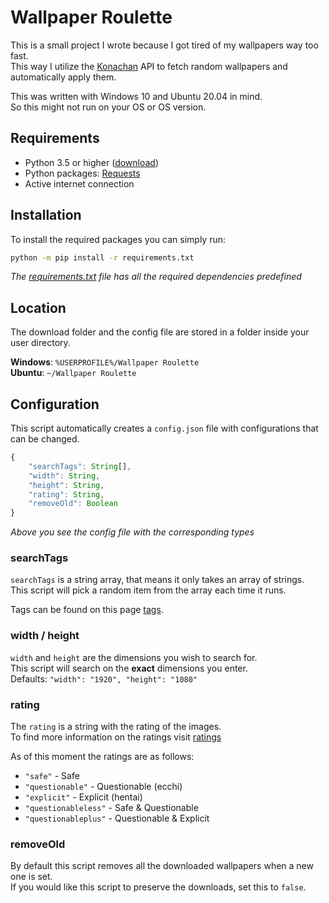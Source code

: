 # Wallpaper Roulette
This is a small project I wrote because I got tired of my wallpapers way too fast.  
This way I utilize the [Konachan] API to fetch random wallpapers and automatically apply them.

This was written with Windows 10 and Ubuntu 20.04 in mind.  
So this might not run on your OS or OS version.

## Requirements
- Python 3.5 or higher ([download](https://www.python.org/downloads/))
- Python packages: [Requests](https://pypi.org/project/requests/)
- Active internet connection

## Installation
To install the required packages you can simply run:
```bash
python -m pip install -r requirements.txt
```
*The [requirements.txt](../master/requirements.txt) file has all the required dependencies predefined*

## Location
The download folder and the config file are stored in a folder inside your user directory.

**Windows**: `%USERPROFILE%/Wallpaper Roulette`  
**Ubuntu**: `~/Wallpaper Roulette`

## Configuration
This script automatically creates a `config.json` file with configurations that can be changed.

```js
{
    "searchTags": String[],
    "width": String,
    "height": String,
    "rating": String,
    "removeOld": Boolean
}
```
*Above you see the config file with the corresponding types*

### searchTags
`searchTags` is a string array, that means it only takes an array of strings.  
This script will pick a random item from the array each time it runs.

Tags can be found on this page [tags].

### width / height
`width` and `height` are the dimensions you wish to search for.  
This script will search on the **exact** dimensions you enter.  
Defaults: `"width": "1920", "height": "1080"`

### rating
The `rating` is a string with the rating of the images.  
To find more information on the ratings visit [ratings]

As of this moment the ratings are as follows:

- `"safe"` - Safe
- `"questionable"` - Questionable (ecchi)
- `"explicit"` - Explicit (hentai)
- `"questionableless"` - Safe & Questionable
- `"questionableplus"` - Questionable & Explicit

### removeOld
By default this script removes all the downloaded wallpapers when a new one is set.  
If you would like this script to preserve the downloads, set this to `false`.

[Konachan]: https://konachan.net/
[tags]: https://konachan.net/tag?name=&type=&order=count
[ratings]: https://konachan.net/help/ratings